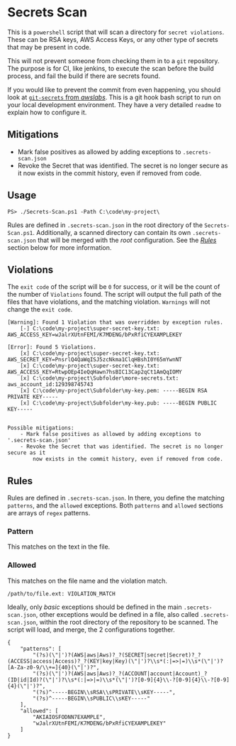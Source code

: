 # Secrets Scan

This is a `powershell` script that will scan a directory for `secret violations`. These can be RSA keys,
AWS Access Keys, or any other type of secrets that may be present in code.

This will not prevent someone from checking them in to a `git` repository. The
purpose is for CI, like jenkins, to execute the scan before the build process,
and fail the build if there are secrets found.

If you would like to prevent the commit from even happening, you should look at
[`git-secrets` from _awslabs_](https://github.com/awslabs/git-secrets). This is a git hook bash script to run on your local development environment. They have a very detailed `readme`
to explain how to configure it.

## Mitigations

-  Mark false positives as allowed by adding exceptions to `.secrets-scan.json`
- Revoke the Secret that was identified. The secret is no longer secure as it now exists in the commit history, even if removed from code.

## Usage

`PS> ./Secrets-Scan.ps1 -Path C:\code\my-project\`

Rules are defined in `.secrets-scan.json` in the root directory of the `Secrets-Scan.ps1`.
Additionally, a scanned directory can contain its own `.secrets-scan.json` that will be
merged with the _root_ configuration. See the [*Rules*](#rules) section below for more information.

## Violations

The `exit code` of the script will be `0` for success, or it will be the count
of the number of `Violations` found. The script will output the full path of the
files that have violations, and the matching violation. `Warnings` will not change
the `exit code`.

```
[Warning]: Found 1 Violation that was overridden by exception rules.
	[-] C:\code\my-project\super-secret-key.txt: AWS_ACCESS_KEY=wJalrXUtnFEMI/K7MDENG/bPxRfiCYEXAMPLEKEY

[Error]: Found 5 Violations.
	[x] C:\code\my-project\super-secret-key.txt: AWS_SECRET_KEY=PnsrlQ4QaWqISJ5zcNkma1ClqHBshI0Y65mYwnNT
	[x] C:\code\my-project\super-secret-key.txt: AWS_ACCESS_KEY=RtwpOEp4IeQqHawn7hsBIC13Cap2qCt1AmQqIOMY
	[x] C:\code\my-project\Subfolder\more-secrets.txt: aws_account_id:129398745743
	[x] C:\code\my-project\Subfolder\my-key.pem: -----BEGIN RSA PRIVATE KEY-----
	[x] C:\code\my-project\Subfolder\my-key.pub: -----BEGIN PUBLIC KEY-----


Possible mitigations:
	- Mark false positives as allowed by adding exceptions to '.secrets-scan.json'
	- Revoke the Secret that was identified. The secret is no longer secure as it
	    now exists in the commit history, even if removed from code.

```

## Rules

Rules are defined in `.secrets-scan.json`. In there, you define the matching `patterns`,
and the `allowed` exceptions. Both `patterns` and `allowed` sections are arrays of
`regex` patterns.

### Pattern
This matches on the text in the file.

### Allowed
This matches on the file name and the violation match.

`/path/to/file.ext: VIOLATION_MATCH`

Ideally, only _basic_ exceptions should be defined in the main `.secrets-scan.json`,
other exceptions would be defined in a file, also called `.secrets-scan.json`, within
the root directory of the repository to be scanned. The script will load, and merge,
the 2 configurations together.

```
{
	"patterns": [
		"(?s)(\"|')?(AWS|aws|Aws)?_?(SECRET|secret|Secret)?_?(ACCESS|access|Access)?_?(KEY|key|Key)(\"|')?\\s*(:|=>|=)\\s*(\"|')?[A-Za-z0-9/\\+=]{40}(\"|')?",
		"(?s)(\"|')?(AWS|aws|Aws)?_?(ACCOUNT|account|Account)_?(ID|id|Id)?(\"|')?\\s*(:|=>|=)\\s*(\"|')?[0-9]{4}\\-?[0-9]{4}\\-?[0-9]{4}(\"|')?",
		"(?s)^-----BEGIN\\sRSA\\sPRIVATE\\sKEY-----",
		"(?s)^-----BEGIN\\sPUBLIC\\sKEY-----"
	],
	"allowed": [
		"AKIAIOSFODNN7EXAMPLE",
		"wJalrXUtnFEMI/K7MDENG/bPxRfiCYEXAMPLEKEY"
	]
}
```
